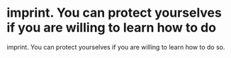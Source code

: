 # imprint. You can protect yourselves if you are willing to learn how to do

imprint. You can protect yourselves if you are willing to learn how to do
so.